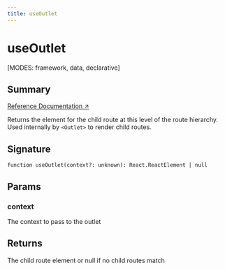 ```yaml
---
title: useOutlet
---
```


# useOutlet

<!--
⚠️ ⚠️ IMPORTANT ⚠️ ⚠️ 

Thank you for helping improve our documentation!

This file is auto-generated from the JSDoc comments in the source
code, so please edit the JSDoc comments in the file below and this
file will be re-generated once those changes are merged.

https://github.com/remix-run/react-router/blob/main/packages/react-router/lib/hooks.tsx
-->

[MODES: framework, data, declarative]

## Summary

[Reference Documentation ↗](https://api.reactrouter.com/v7/functions/react_router.useOutlet.html)

Returns the element for the child route at this level of the route
hierarchy. Used internally by `<Outlet>` to render child routes.

## Signature

```tsx
function useOutlet(context?: unknown): React.ReactElement | null
```

## Params

### context

The context to pass to the outlet

## Returns

The child route element or null if no child routes match

